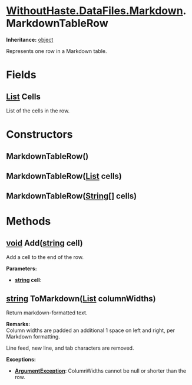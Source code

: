 # [WithoutHaste.DataFiles.Markdown](TableOfContents.WithoutHaste.DataFiles.Markdown.md).MarkdownTableRow

**Inheritance:** [object](https://docs.microsoft.com/en-us/dotnet/api/system.object)  

Represents one row in a Markdown table.  

# Fields

## [List](https://docs.microsoft.com/en-us/dotnet/api/system.collections.generic.list-1) Cells

List of the cells in the row.  

# Constructors

## MarkdownTableRow()

## MarkdownTableRow([List](https://docs.microsoft.com/en-us/dotnet/api/system.collections.generic.list-1) cells)

## MarkdownTableRow([String[]](https://docs.microsoft.com/en-us/dotnet/api/system.array) cells)

# Methods

## [void](https://docs.microsoft.com/en-us/dotnet/api/system.void) Add([string](https://docs.microsoft.com/en-us/dotnet/api/system.string) cell)

Add a cell to the end of the row.  

**Parameters:**  
* **[string](https://docs.microsoft.com/en-us/dotnet/api/system.string) cell**:   

## [string](https://docs.microsoft.com/en-us/dotnet/api/system.string) ToMarkdown([List](https://docs.microsoft.com/en-us/dotnet/api/system.collections.generic.list-1) columnWidths)

Return markdown-formatted text.  

**Remarks:**  
Column widths are padded an additional 1 space on left and right, per Markdown formatting.  

Line feed, new line, and tab characters are removed.  

**Exceptions:**  
* **[ArgumentException](https://docs.microsoft.com/en-us/dotnet/api/system.argumentexception)**: ColumnWidths cannot be null or shorter than the row.  

